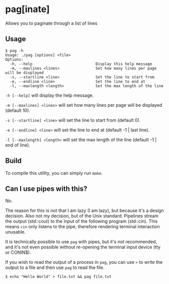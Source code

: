 # pag\[inate\]

Allows you to paginate through a list of lines

## Usage

```
$ pag -h
Usage: ./pag [options] <file>
Options:
  -h, --help                            Display this help message
  -m, --maxlines <lines>                Set how many lines per page will be displayed
  -s, --startline <line>                Set the line to start from
  -e, --endline <line>                  Set the line to end at
  -l, --maxlength <length>              Set the max length of the line
```

`-h [--help]` will display the help message.

`-m [--maxlines] <lines>` will set how many lines per page will be displayed (default 10).

`-s [--startline] <line>` will set the line to start from (default 0).

`-e [--endline] <line>` will set the line to end at (default -1 | last line).

`-l [--maxlength] <length>` will set the max length of the line (default -1 | end of line).

## Build

To compile this utility, you can simply run `make`.

## Can I use pipes with this?

No.

The reason for this is not that I am lazy (I am lazy), but because it's a design decision. Also not my decision, but of the Unix standard. Pipelines stream the output (std::cout) to the input of the following program (std::cin). This means `cin` only listens to the pipe, therefore rendering terminal interaction unusable.

It is technically possible to use `pag` with pipes, but it's not recommended, and it's not even possible without re-opening the terminal input device (tty or CONIN$).

If you wish to read the output of a process in `pag`, you can use `>` to write the output to a file and then use `pag` to read the file.

```
$ echo "Hello World" > file.txt && pag file.txt
```
